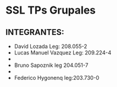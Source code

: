 # SSL TPs Grupales
## INTEGRANTES:
<ul>
  <li>
    David Lozada Leg: 208.055-2
  </li>
  <li>
    Lucas Manuel Vazquez Leg: 209.224-4
  </li>
  <li>
  </li>
    <li>
    Bruno Sapoznik leg 204.051-7
  </li>
  <li>
  </li>
  <li>
    Federico Hygonenq leg:203.730-0
  </li>
</ul>

